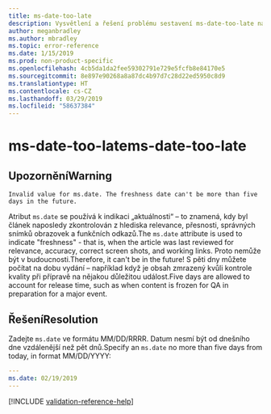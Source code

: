 ```yaml
---
title: ms-date-too-late
description: Vysvětlení a řešení problému sestavení ms-date-too-late na webu Docs
author: meganbradley
ms.author: mbradley
ms.topic: error-reference
ms.date: 1/15/2019
ms.prod: non-product-specific
ms.openlocfilehash: 4cb5da1da2fee59302791e729e5fcfb8e84170e5
ms.sourcegitcommit: 8e897e90268a8a87dc4b97d7c28d22ed5950c8d9
ms.translationtype: HT
ms.contentlocale: cs-CZ
ms.lasthandoff: 03/29/2019
ms.locfileid: "58637384"
---
```

# <a name="ms-date-too-late"></a><span data-ttu-id="0b9f4-103">ms-date-too-late</span><span class="sxs-lookup"><span data-stu-id="0b9f4-103">ms-date-too-late</span></span>

## <a name="warning"></a><span data-ttu-id="0b9f4-104">Upozornění</span><span class="sxs-lookup"><span data-stu-id="0b9f4-104">Warning</span></span>

`Invalid value for ms.date. The freshness date can't be more than five days in the future.`

<span data-ttu-id="0b9f4-105">Atribut `ms.date` se používá k indikaci „aktuálnosti“ – to znamená, kdy byl článek naposledy zkontrolován z hlediska relevance, přesnosti, správných snímků obrazovek a funkčních odkazů.</span><span class="sxs-lookup"><span data-stu-id="0b9f4-105">The `ms.date` attribute is used to indicate "freshness" - that is, when the article was last reviewed for relevance, accuracy, correct screen shots, and working links.</span></span> <span data-ttu-id="0b9f4-106">Proto nemůže být v budoucnosti.</span><span class="sxs-lookup"><span data-stu-id="0b9f4-106">Therefore, it can't be in the future!</span></span> <span data-ttu-id="0b9f4-107">S pěti dny můžete počítat na dobu vydání – například když je obsah zmrazený kvůli kontrole kvality při přípravě na nějakou důležitou událost.</span><span class="sxs-lookup"><span data-stu-id="0b9f4-107">Five days are allowed to account for release time, such as when content is frozen for QA in preparation for a major event.</span></span>

## <a name="resolution"></a><span data-ttu-id="0b9f4-108">Řešení</span><span class="sxs-lookup"><span data-stu-id="0b9f4-108">Resolution</span></span>

<span data-ttu-id="0b9f4-109">Zadejte `ms.date` ve formátu MM/DD/RRRR. Datum nesmí být od dnešního dne vzdálenější než pět dnů.</span><span class="sxs-lookup"><span data-stu-id="0b9f4-109">Specify an `ms.date` no more than five days from today, in format MM/DD/YYYY:</span></span>

```yml
---
ms.date: 02/19/2019
---
```

<!--make sure to add this file to your includes folder and verify the path-->
[!INCLUDE [validation-reference-help](includes/validation-reference-help.md)]
